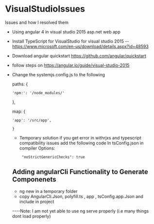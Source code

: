 # VisualStudioIssues
Issues and how I resolved them


* Using angular 4 in visual studio 2015 asp.net web app
* Install TypeScript for VisualStudio   for visual studio 2015 -- https://www.microsoft.com/en-us/download/details.aspx?id=48593
* Download angular quickstart https://github.com/angular/quickstart
* follow steps on https://angular.io/guide/visual-studio-2015
* Change the systemjs.config.js to the following 
 
    paths: {
     
      'npm:': '/node_modules/'
    },

    map: {
   
      'app': '/src/app',
      
      }
      
      
    *  Temporary solution if you get error in withrjxs and typescript compatibility issues
           add the following code      In tsConfig.json in compiler Options:
      
            "noStrictGenericChecks": true
            
            
            
   ## Adding angularCli Functionality to Generate Componenets
    * ng new in a temporary folder 
    * copy AngularCli.Json, polyfill.ts , app , tsConfig.app.Json and include in project
    
    ----Note: I am not yet able to use ng serve properly (i.e many things dont load properly)
   
   
      
      


